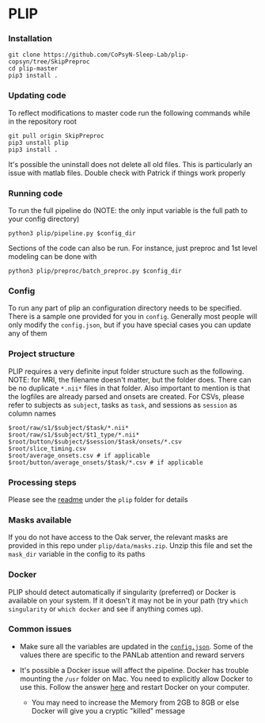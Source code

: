 # PLIP

### Installation

```
git clone https://github.com/CoPsyN-Sleep-Lab/plip-copsyn/tree/SkipPreproc
cd plip-master
pip3 install .
```

### Updating code

To reflect modifications to master code run the following commands while in the repository root

```
git pull origin SkipPreproc
pip3 unstall plip
pip3 install .
```

It's possible the uninstall does not delete all old files.  This is particularly an issue with matlab files.  Double check with Patrick if things work properly

### Running code

To run the full pipeline do (NOTE: the only input variable is the full path to your config directory)

```
python3 plip/pipeline.py $config_dir
```

Sections of the code can also be run.  For instance, just preproc and 1st level modeling can be done with

```
python3 plip/preproc/batch_preproc.py $config_dir
```

### Config

To run any part of plip an configuration directory needs to be specified.  There is a sample one provided for you in `config`.  Generally most people will only modify the `config.json`, but if you have special cases you can update any of them

### Project structure

PLIP requires a very definite input folder structure such as the following.  NOTE: for MRI, the filename doesn't matter, but the folder does.  There can be no duplicate `*.nii*` files in that folder.  Also important to mention is that the logfiles are already parsed and onsets are created.  For CSVs, please refer to subjects as `subject`, tasks as `task`, and sessions as `session` as column names

```
$root/raw/s1/$subject/$task/*.nii*
$root/raw/s1/$subject/$t1_type/*.nii*
$root/button/$subject/$session/$task/onsets/*.csv
$root/slice_timing.csv
$root/average_onsets.csv # if applicable
$root/button/average_onsets/$task/*.csv # if applicable
```

### Processing steps

Please see the [readme](plip#toc) under the `plip` folder for details

### Masks available

If you do not have access to the Oak server, the relevant masks are provided in this repo under `plip/data/masks.zip`.  Unzip this file and set the `mask_dir` variable in the config to its paths

### Docker

PLIP should detect automatically if singularity (preferred) or Docker is available on your system.  If it doesn't it may not be in your path (try `which singularity` or `which docker` and see if anything comes up).

### Common issues

- Make sure all the variables are updated in the [`config.json`](config/config.json). Some of the values there are specific to the PANLab attention and reward servers

- It's possible a Docker issue will affect the pipeline.  Docker has trouble mounting the `/usr` folder on Mac. You need to explicitly allow Docker to use this.  Follow the answer [here](https://stackoverflow.com/questions/57819352/docker-desktop-for-macos-cant-add-usr-local-folder-in-preferences-file-sharing/60554414#60554414) and restart Docker on your computer.
    - You may need to increase the Memory from 2GB to 8GB or else Docker will give you a cryptic "killed" message
